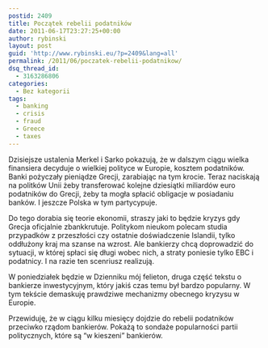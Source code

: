 ```yaml
---
postid: 2409
title: Początek rebelii podatników
date: 2011-06-17T23:27:25+00:00
author: rybinski
layout: post
guid: 'http://www.rybinski.eu/?p=2409&lang=all'
permalink: /2011/06/poczatek-rebelii-podatnikow/
dsq_thread_id:
  - 3163286806
categories:
  - Bez kategorii
tags:
  - banking
  - crisis
  - fraud
  - Greece
  - taxes
---
```

Dzisiejsze ustalenia Merkel i Sarko pokazują, że w dalszym ciągu wielka finansiera decyduje o wielkiej polityce w Europie, kosztem podatników. Banki pożyczały pieniądze Grecji, zarabiając na tym krocie. Teraz naciskają na politków Unii żeby transferować kolejne dziesiątki miliardów euro podatników do Grecji, żeby ta mogła spłacić obligacje w posiadaniu banków. I jeszcze Polska w tym partycypuje.

Do tego dorabia się teorie ekonomii, straszy jaki to będzie kryzys gdy Grecja oficjalnie zbankkrutuje. Politykom nieukom polecam studia przypadków z przeszłości czy ostatnie doświadczenie Islandii, tylko oddłużony kraj ma szanse na wzrost. Ale bankierzy chcą doprowadzić do sytuacji, w której spłaci się długi wobec nich, a straty poniesie tylko EBC i podatnicy. I na razie ten scenriusz realizują.

W poniedziałek będzie w Dzienniku mój felieton, druga część tekstu o bankierze inwestycyjnym, który jakiś czas temu był bardzo popularny. W tym tekście demaskuję prawdziwe mechanizmy obecnego kryzysu w Europie.

Przewiduję, że w ciągu kilku miesięcy dojdzie do rebelii podatników przeciwko rządom bankierów. Pokażą to sondaże popularności partii politycznych, które są “w kieszeni” bankierów.
